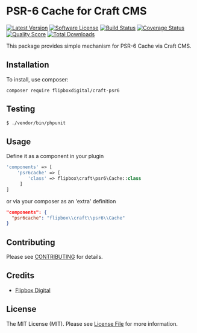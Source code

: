 # PSR-6 Cache for Craft CMS
[![Latest Version](https://img.shields.io/github/release/flipbox/craft-psr6.svg?style=flat-square)](https://github.com/flipbox/craft-psr6/releases)
[![Software License](https://img.shields.io/badge/license-MIT-brightgreen.svg?style=flat-square)](LICENSE.md)
[![Build Status](https://img.shields.io/travis/flipbox/craft-psr6/master.svg?style=flat-square)](https://travis-ci.org/flipbox/craft-psr6)
[![Coverage Status](https://img.shields.io/scrutinizer/coverage/g/flipbox/craft-psr6.svg?style=flat-square)](https://scrutinizer-ci.com/g/flipbox/craft-psr6/code-structure)
[![Quality Score](https://img.shields.io/scrutinizer/g/flipbox/craft-psr6.svg?style=flat-square)](https://scrutinizer-ci.com/g/flipbox/craft-psr6)
[![Total Downloads](https://img.shields.io/packagist/dt/flipboxdigital/craft-psr6.svg?style=flat-square)](https://packagist.org/packages/flipboxdigital/craft-psr6)

This package provides simple mechanism for PSR-6 Cache via Craft CMS.

## Installation

To install, use composer:

```
composer require flipboxdigital/craft-psr6
```

## Testing

``` bash
$ ./vendor/bin/phpunit
```

## Usage
Define it as a component in your plugin
```php 
'components' => [
    'psr6cache' => [
        'class' => flipbox\craft\psr6\Cache::class
     ]
]
```
or via your composer as an 'extra' definition
```json
"components": {
  "psr6cache": "flipbox\\craft\\psr6\\Cache"
}
```

## Contributing

Please see [CONTRIBUTING](https://github.com/flipbox/craft-psr6/blob/master/CONTRIBUTING.md) for details.


## Credits

- [Flipbox Digital](https://github.com/flipbox)

## License

The MIT License (MIT). Please see [License File](https://github.com/flipbox/craft-psr6/blob/master/LICENSE) for more information.
